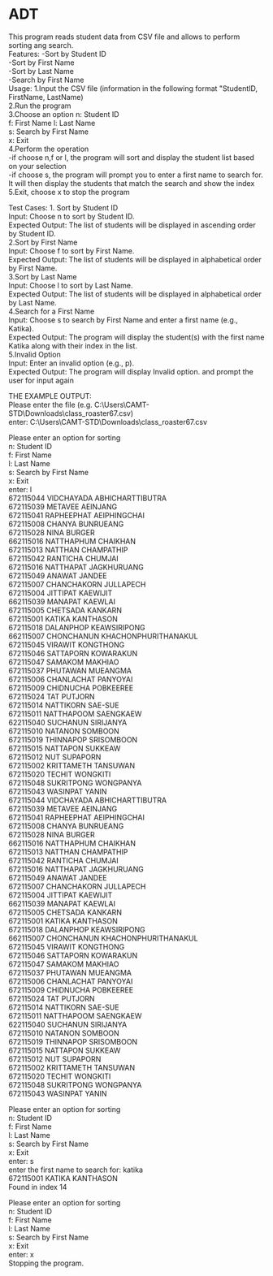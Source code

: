 # ADT  
This program reads student data from CSV file and allows to perform sorting ang search.  
Features: -Sort by Student ID  
          -Sort by First Name  
          -Sort by Last Name  
          -Search by First Name  
Usage: 1.Input the CSV file (information in the following format "StudentID, FirstName, LastName)  
      2.Run the program  
      3.Choose an option n: Student ID  
                        f: First Name
                        l: Last Name  
                        s: Search by First Name  
                        x: Exit  
      4.Perform the operation  
        -if choose n,f or l, the program will sort and display the student list based on your selection  
        -if choose s, the program will prompt you to enter a first name to search for. It will then display the students that match the search and show the index  
      5.Exit, choose x to stop the  program  

Test Cases: 1. Sort by Student ID  
              Input: Choose n to sort by Student ID.  
              Expected Output: The list of students will be displayed in ascending order by Student ID.  
            2.Sort by First Name  
              Input: Choose f to sort by First Name.  
              Expected Output: The list of students will be displayed in alphabetical order by First Name.  
            3.Sort by Last Name  
              Input: Choose l to sort by Last Name.  
              Expected Output: The list of students will be displayed in alphabetical order by Last Name.    
            4.Search for a First Name  
              Input: Choose s to search by First Name and enter a first name (e.g., Katika).  
              Expected Output: The program will display the student(s) with the first name Katika along with their index in the list.  
            5.Invalid Option  
              Input: Enter an invalid option (e.g., p).  
              Expected Output: The program will display Invalid option. and prompt the user for input again 

THE EXAMPLE OUTPUT:  
Please enter the file (e.g. C:\Users\CAMT-STD\Downloads\class_roaster67.csv)  
enter: C:\Users\CAMT-STD\Downloads\class_roaster67.csv  

Please enter an option for sorting  
n: Student ID  
f: First Name  
l: Last Name  
s: Search by First Name  
x: Exit  
enter: l  
672115044 VIDCHAYADA  ABHICHARTTIBUTRA  
672115039 METAVEE  AEINJANG  
672115041 RAPHEEPHAT  AEIPHINGCHAI  
672115008 CHANYA  BUNRUEANG  
672115028 NINA  BURGER  
662115016 NATTHAPHUM  CHAIKHAN  
672115013 NATTHAN  CHAMPATHIP  
672115042 RANTICHA  CHUMJAI  
672115016 NATTHAPAT  JAGKHURUANG  
672115049 ANAWAT  JANDEE  
672115007 CHANCHAKORN  JULLAPECH  
672115004 JITTIPAT  KAEWIJIT  
662115039 MANAPAT  KAEWLAI  
672115005 CHETSADA  KANKARN  
672115001 KATIKA  KANTHASON  
672115018 DALANPHOP  KEAWSIRIPONG  
662115007 CHONCHANUN  KHACHONPHURITHANAKUL  
672115045 VIRAWIT  KONGTHONG  
672115046 SATTAPORN  KOWARAKUN  
672115047 SAMAKOM  MAKHIAO  
672115037 PHUTAWAN  MUEANGMA  
672115006 CHANLACHAT  PANYOYAI  
672115009 CHIDNUCHA  POBKEEREE  
672115024 TAT  PUTJORN  
672115014 NATTIKORN  SAE-SUE  
672115011 NATTHAPOOM  SAENGKAEW  
622115040 SUCHANUN  SIRIJANYA  
672115010 NATANON  SOMBOON  
672115019 THINNAPOP  SRISOMBOON  
672115015 NATTAPON  SUKKEAW  
672115012 NUT  SUPAPORN  
672115002 KRITTAMETH  TANSUWAN  
672115020 TECHIT  WONGKITI  
672115048 SUKRITPONG  WONGPANYA  
672115043 WASINPAT  YANIN  
672115044 VIDCHAYADA  ABHICHARTTIBUTRA  
672115039 METAVEE  AEINJANG  
672115041 RAPHEEPHAT  AEIPHINGCHAI  
672115008 CHANYA  BUNRUEANG  
672115028 NINA  BURGER  
662115016 NATTHAPHUM  CHAIKHAN  
672115013 NATTHAN  CHAMPATHIP  
672115042 RANTICHA  CHUMJAI  
672115016 NATTHAPAT  JAGKHURUANG  
672115049 ANAWAT  JANDEE  
672115007 CHANCHAKORN  JULLAPECH  
672115004 JITTIPAT  KAEWIJIT  
662115039 MANAPAT  KAEWLAI  
672115005 CHETSADA  KANKARN  
672115001 KATIKA  KANTHASON  
672115018 DALANPHOP  KEAWSIRIPONG  
662115007 CHONCHANUN  KHACHONPHURITHANAKUL  
672115045 VIRAWIT  KONGTHONG  
672115046 SATTAPORN  KOWARAKUN  
672115047 SAMAKOM  MAKHIAO  
672115037 PHUTAWAN  MUEANGMA  
672115006 CHANLACHAT  PANYOYAI  
672115009 CHIDNUCHA  POBKEEREE  
672115024 TAT  PUTJORN  
672115014 NATTIKORN  SAE-SUE  
672115011 NATTHAPOOM  SAENGKAEW  
622115040 SUCHANUN  SIRIJANYA  
672115010 NATANON  SOMBOON  
672115019 THINNAPOP  SRISOMBOON  
672115015 NATTAPON  SUKKEAW  
672115012 NUT  SUPAPORN  
672115002 KRITTAMETH  TANSUWAN  
672115020 TECHIT  WONGKITI  
672115048 SUKRITPONG  WONGPANYA  
672115043 WASINPAT  YANIN  
  
Please enter an option for sorting  
n: Student ID  
f: First Name  
l: Last Name  
s: Search by First Name  
x: Exit  
enter: s  
enter the first name to search for: katika  
672115001 KATIKA  KANTHASON  
Found in index 14  
  
Please enter an option for sorting  
n: Student ID  
f: First Name  
l: Last Name  
s: Search by First Name  
x: Exit  
enter: x  
Stopping the program.  
